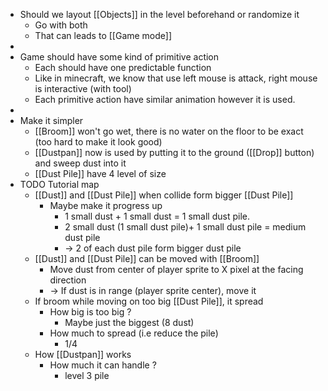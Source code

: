 - Should we layout [[Objects]] in the level beforehand or randomize it
	- Go with both
	- That can leads to [[Game mode]]
-
- Game should have some kind of primitive action
	- Each should have one predictable function
	- Like in minecraft, we know that use left mouse is attack, right mouse is interactive (with tool)
	- Each primitive action have similar animation however it is used.
-
- Make it simpler
	- [[Broom]] won't go wet, there is no water on the floor to be exact (too hard to make it look good)
	- [[Dustpan]] now is used by putting it to the ground ([[Drop]] button) and sweep dust into it
	- [[Dust Pile]] have 4 level of size
- TODO Tutorial map
	- [[Dust]] and [[Dust Pile]] when collide form bigger [[Dust Pile]]
		- Maybe make it progress up
			- 1 small dust + 1 small dust = 1 small dust pile.
			- 2 small dust (1 small dust pile)+ 1 small dust pile = medium dust pile
			- -> 2 of each dust pile form bigger dust pile
	- [[Dust]] and [[Dust Pile]] can be moved with [[Broom]]
		- Move dust from center of player sprite to X pixel at the facing direction
		- -> If dust is in range (player sprite center), move it
	- If broom while moving on too big [[Dust Pile]], it spread
		- How big is too big ?
			- Maybe just the biggest (8 dust)
		- How much to spread (i.e reduce the pile)
			- 1/4
	- How [[Dustpan]] works
		- How much it can handle ?
			- level 3 pile